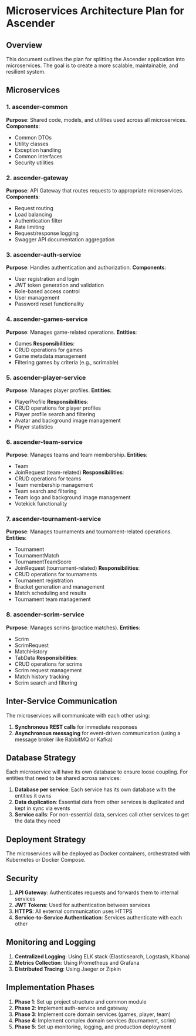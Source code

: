 # Microservices Architecture Plan for Ascender

## Overview
This document outlines the plan for splitting the Ascender application into microservices. The goal is to create a more scalable, maintainable, and resilient system.

## Microservices

### 1. ascender-common
**Purpose**: Shared code, models, and utilities used across all microservices.
**Components**:
- Common DTOs
- Utility classes
- Exception handling
- Common interfaces
- Security utilities

### 2. ascender-gateway
**Purpose**: API Gateway that routes requests to appropriate microservices.
**Components**:
- Request routing
- Load balancing
- Authentication filter
- Rate limiting
- Request/response logging
- Swagger API documentation aggregation

### 3. ascender-auth-service
**Purpose**: Handles authentication and authorization.
**Components**:
- User registration and login
- JWT token generation and validation
- Role-based access control
- User management
- Password reset functionality

### 4. ascender-games-service
**Purpose**: Manages game-related operations.
**Entities**:
- Games
**Responsibilities**:
- CRUD operations for games
- Game metadata management
- Filtering games by criteria (e.g., scrimable)

### 5. ascender-player-service
**Purpose**: Manages player profiles.
**Entities**:
- PlayerProfile
**Responsibilities**:
- CRUD operations for player profiles
- Player profile search and filtering
- Avatar and background image management
- Player statistics

### 6. ascender-team-service
**Purpose**: Manages teams and team membership.
**Entities**:
- Team
- JoinRequest (team-related)
**Responsibilities**:
- CRUD operations for teams
- Team membership management
- Team search and filtering
- Team logo and background image management
- Votekick functionality

### 7. ascender-tournament-service
**Purpose**: Manages tournaments and tournament-related operations.
**Entities**:
- Tournament
- TournamentMatch
- TournamentTeamScore
- JoinRequest (tournament-related)
**Responsibilities**:
- CRUD operations for tournaments
- Tournament registration
- Bracket generation and management
- Match scheduling and results
- Tournament team management

### 8. ascender-scrim-service
**Purpose**: Manages scrims (practice matches).
**Entities**:
- Scrim
- ScrimRequest
- MatchHistory
- TabData
**Responsibilities**:
- CRUD operations for scrims
- Scrim request management
- Match history tracking
- Scrim search and filtering

## Inter-Service Communication

The microservices will communicate with each other using:
1. **Synchronous REST calls** for immediate responses
2. **Asynchronous messaging** for event-driven communication (using a message broker like RabbitMQ or Kafka)

## Database Strategy

Each microservice will have its own database to ensure loose coupling. For entities that need to be shared across services:
1. **Database per service**: Each service has its own database with the entities it owns
2. **Data duplication**: Essential data from other services is duplicated and kept in sync via events
3. **Service calls**: For non-essential data, services call other services to get the data they need

## Deployment Strategy

The microservices will be deployed as Docker containers, orchestrated with Kubernetes or Docker Compose.

## Security

1. **API Gateway**: Authenticates requests and forwards them to internal services
2. **JWT Tokens**: Used for authentication between services
3. **HTTPS**: All external communication uses HTTPS
4. **Service-to-Service Authentication**: Services authenticate with each other

## Monitoring and Logging

1. **Centralized Logging**: Using ELK stack (Elasticsearch, Logstash, Kibana)
2. **Metrics Collection**: Using Prometheus and Grafana
3. **Distributed Tracing**: Using Jaeger or Zipkin

## Implementation Phases

1. **Phase 1**: Set up project structure and common module
2. **Phase 2**: Implement auth-service and gateway
3. **Phase 3**: Implement core domain services (games, player, team)
4. **Phase 4**: Implement complex domain services (tournament, scrim)
5. **Phase 5**: Set up monitoring, logging, and production deployment